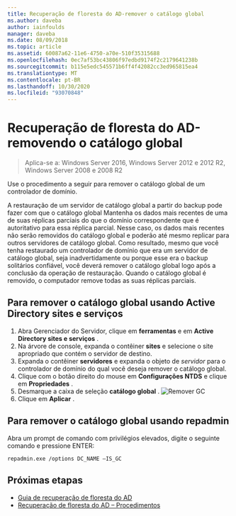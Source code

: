 ```yaml
---
title: Recuperação de floresta do AD-remover o catálogo global
ms.author: daveba
author: iainfoulds
manager: daveba
ms.date: 08/09/2018
ms.topic: article
ms.assetid: 60087a62-11e6-4750-a70e-510f35315688
ms.openlocfilehash: 0ec7af53bc43806f97edbd9174f2c2179641238b
ms.sourcegitcommit: b115e5edc545571b6ff4f42082cc3ed965815ea4
ms.translationtype: MT
ms.contentlocale: pt-BR
ms.lasthandoff: 10/30/2020
ms.locfileid: "93070848"
---
```

# <a name="ad-forest-recovery---removing-the-global-catalog"></a>Recuperação de floresta do AD-removendo o catálogo global

>Aplica-se a: Windows Server 2016, Windows Server 2012 e 2012 R2, Windows Server 2008 e 2008 R2

 Use o procedimento a seguir para remover o catálogo global de um controlador de domínio.

 A restauração de um servidor de catálogo global a partir do backup pode fazer com que o catálogo global Mantenha os dados mais recentes de uma de suas réplicas parciais do que o domínio correspondente que é autoritativo para essa réplica parcial. Nesse caso, os dados mais recentes não serão removidos do catálogo global e poderão até mesmo replicar para outros servidores de catálogo global. Como resultado, mesmo que você tenha restaurado um controlador de domínio que era um servidor de catálogo global, seja inadvertidamente ou porque esse era o backup solitários confiável, você deverá remover o catálogo global logo após a conclusão da operação de restauração. Quando o catálogo global é removido, o computador remove todas as suas réplicas parciais.

## <a name="to-remove-the-global-catalog-using-active-directory-sites-and-services"></a>Para remover o catálogo global usando Active Directory sites e serviços

1. Abra Gerenciador do Servidor, clique em **ferramentas** e em **Active Directory sites e serviços** .
2. Na árvore de console, expanda o contêiner **sites** e selecione o site apropriado que contém o servidor de destino.
3. Expanda o contêiner **servidores** e expanda o objeto de *servidor* para o controlador de domínio do qual você deseja remover o catálogo global.
4. Clique com o botão direito do mouse em **Configurações NTDS** e clique em **Propriedades** .
5. Desmarque a caixa de seleção **catálogo global** .
   ![Remover GC](media/AD-Forest-Recovery-Remove-GC/removegc1.png)
6. Clique em **Aplicar** .

## <a name="to-remove-the-global-catalog-using-repadmin"></a>Para remover o catálogo global usando repadmin

Abra um prompt de comando com privilégios elevados, digite o seguinte comando e pressione ENTER:

   ```
   repadmin.exe /options DC_NAME –IS_GC
   ```

## <a name="next-steps"></a>Próximas etapas

- [Guia de recuperação de floresta do AD](AD-Forest-Recovery-Guide.md)
- [Recuperação de floresta do AD – Procedimentos](AD-Forest-Recovery-Procedures.md)
